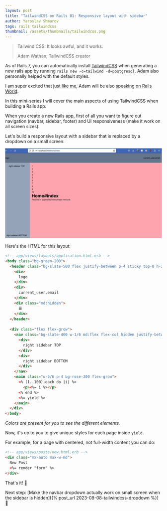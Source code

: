 ```yaml
---
layout: post
title: "TailwindCSS on Rails 01: Responsive layout with sidebar"
author: Yaroslav Shmarov
tags: rails tailwindcss
thumbnail: /assets/thumbnails/tailwindcss.png
---
```


> Tailwind CSS: It looks awful, and it works.
>
> Adam Wathan, TailwindCSS creator

As of Rails 7, you can automatically install [TailwindCSS](https://tailwindcss.com/docs/) when generating a new rails app by running `rails new -c=tailwind -d=postgresql`. Adam also personally helped with the default styles.

I am super excited that [just like me](https://rubyonrails.org/world/agenda/day-2/8-yaroslav-shmarov-session), Adam will be also [speaking on Rails World](https://rubyonrails.org/world/agenda/day-2/7b-adam-wathan-session).

In this mini-series I will cover the main aspects of using TailwindCSS when building a Rails app.

When you create a new Rails app, first of all you want to figure out navigation (navbar, sidebar, footer) and UI responsiveness (make it work on all screen sizes).

Let's build a responsive layout with a sidebar that is replaced by a dropdown on a small screen:

![Responsive Layout with sidebar using TailwindCSS](/assets/images/01-tailwind-responsive-layout.gif)

Here's the HTML for this layout:

```html
<!-- app/views/layouts/application.html.erb -->
<body class="bg-green-200">
  <header class="bg-slate-500 flex justify-between p-4 sticky top-0 h-20 items-center">
    <div>
      logo
    </div>
    <div>
      current_user.email
    </div>
    <div class="md:hidden">
      ☰
    </div>
  </header>
  
  <div class="flex flex-grow">
    <nav class="bg-slate-400 w-1/6 md:flex flex-col hidden justify-between p-4 text-center sticky top-20 h-[calc(100vh-80px)]">
      <div>
        right sidebar TOP
      </div>
      <div>
        right sidebar BOTTOM
      </div>
    </nav>
    <main class="w-5/6 p-4 bg-rose-300 flex-grow">
      <% (1..100).each do |i| %>
        <p><%= i %></p>
      <% end %>
      <%= yield %>
    </main>
  </div>
</body>
```

*Colors are present for you to see the different elements.*

Now, it's up to you to give unique styles for each page inside `yield`.

For example, for a page with centered, not full-width content you can do:

```html
<!-- app/views/posts/new.html.erb -->
<div class="mx-auto max-w-md">
  New Post
  <%= render "form" %>
</div>
```

That's it! 🤠

Next step: [Make the navbar dropdown actually work on small screen when the sidebar is hidden]({% post_url 2023-08-08-tailwindcss-dropdown %}) 🙈
